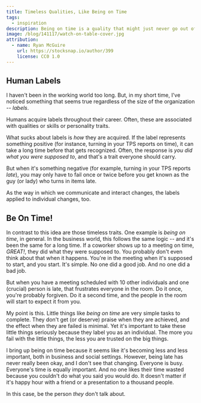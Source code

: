 ```yaml
---
title: Timeless Qualities, Like Being on Time
tags:
  - inspiration
description: Being on time is a quality that might just never go out of style. Avoid that nasty label of being the late person.
image: /blog/141117/watch-on-table-cover.jpg
attribution:
  - name: Ryan McGuire
    url: https://stocksnap.io/author/399
    license: CC0 1.0
---
```


## Human Labels

I haven't been in the working world too long. But, in my short time, I've noticed something that seems true regardless of the size of the organization -- _labels_.

Humans acquire labels throughout their career. Often, these are associated with qualities or skills or personality traits.

What sucks about labels is _how_ they are acquired. If the label represents something positive (for instance, turning in your TPS reports on time), it can take a long time before that gets recognized. Often, the response is _you did what you were supposed to_, and that's a trait everyone should carry.

But when it's something negative (for example, turning in your TPS reports
_late_), you may only have to fail once or twice before you get known as the guy (or lady) who turns in items late.

As the way in which we communicate and interact changes, the labels applied to individual changes, too.

## Be On Time!

In contrast to this idea are those timeless traits. One example is _being on time_, in general. In the business world, this follows the same logic -- and it's been the same for a long time. If a coworker shows up to a meeting on time, _GREAT!_, they did what they were supposed to. You probably don't even think about that when it happens. You're in the meeting when it's supposed to start, and you start. It's simple. No one did a good job. And no one did a bad job.

But when you have a meeting scheduled with 10 other individuals and one (crucial) person is late, that frustrates everyone in the room. Do it once, you're probably forgiven. Do it a second time, and the people in the room will start to expect it from you.

My point is this. Little things like _being on time_ are very simple tasks to complete. They don't get (or deserve) praise when they are achieved, and the effect when they are failed is minimal. Yet it's important to take these little things seriously because they label you as an individual. The more you fail with the little things, the less you are trusted on the big things.

I bring up being on time because it seems like it's becoming less and less important, both in business and social settings. However, being late has never really been okay, and I don't see that changing. Everyone is busy. Everyone's time is equally important. And no one likes their time wasted because you couldn't do what you said you would do. It doesn't matter if it's happy hour with a friend or a presentation to a thousand people.

In this case, be the person _they_ don't talk about.
